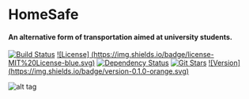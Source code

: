 # HomeSafe

#### An alternative form of transportation aimed at university students.

[![Build Status](https://img.shields.io/travis/therealAJ/HomeSafe/master.svg)](https://travis-ci.org/therealAJ/HomeSafe)
[![License] (https://img.shields.io/badge/license-MIT%20License-blue.svg)]()
[![Dependency Status](https://img.shields.io/david/therealAJ/HomeSafe.svg)](https://david-dm.org/therealAJ/HomeSafe)
[![Git Stars](https://img.shields.io/github/stars/therealAJ/HomeSafe.svg)](https://github.com/therealAJ/HomeSafe)
[![Version] (https://img.shields.io/badge/version-0.1.0-orange.svg)]()

![alt tag](https://raw.githubusercontent.com/therealAJ/HomeSafe/master/public/app/img/readme.png)


